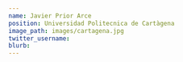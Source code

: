 ```yaml
---
name: Javier Prior Arce
position: Universidad Politecnica de Cartàgena
image_path: images/cartagena.jpg
twitter_username:
blurb:
---
```

